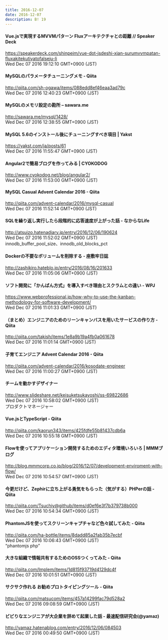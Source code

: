 ```yaml
---
title: 2016-12-07
date: 2016-12-07
description: B! 19
---
```


#### Vue.jsで実現するMVVMパターン Fluxアーキテクチャとの距離 // Speaker Deck
https://speakerdeck.com/shinpeim/vue-dot-jsdeshi-xian-surumvvmpatan-fluxakitekutiyatofalseju-li<br>
Wed Dec 07 2016 19:12:10 GMT+0900 (JST)<br>


#### MySQLのパラメータチューニングメモ - Qiita
http://qiita.com/sh-ogawa/items/088edd8ef46eaa3ad79c<br>
Wed Dec 07 2016 12:40:23 GMT+0900 (JST)<br>


#### MySQLのメモリ設定の勘所 – sawara.me
http://sawara.me/mysql/1428/<br>
Wed Dec 07 2016 12:38:55 GMT+0900 (JST)<br>


#### MySQL 5.6のインストール後にチューニングすべき項目 | Yakst
https://yakst.com/ja/posts/61<br>
Wed Dec 07 2016 11:55:47 GMT+0900 (JST)<br>


#### Angular2で簡易ブログを作ってみる | CYOKODOG
http://www.cyokodog.net/blog/angular2/<br>
Wed Dec 07 2016 11:53:00 GMT+0900 (JST)<br>


#### MySQL Casual Advent Calendar 2016 - Qiita
http://qiita.com/advent-calendar/2016/mysql-casual<br>
Wed Dec 07 2016 11:52:14 GMT+0900 (JST)<br>


#### SQLを繰り返し実行したら段階的に応答速度が上がった話 - なからなLife
http://atsuizo.hatenadiary.jp/entry/2016/12/06/190624<br>
Wed Dec 07 2016 11:52:02 GMT+0900 (JST)<br>
innodb_buffer_pool_size、innodb_old_blocks_pct


####  Dockerの不要なボリュームを削除する - 座敷牢日誌
http://zashikiro.hateblo.jp/entry/2016/08/16/201633<br>
Wed Dec 07 2016 11:05:06 GMT+0900 (JST)<br>


#### ソフト開発に「かんばん方式」を導入すべき理由とスクラムとの違い - WPJ
https://www.webprofessional.jp/how-why-to-use-the-kanban-methodology-for-software-development/<br>
Wed Dec 07 2016 11:01:33 GMT+0900 (JST)<br>


#### （まとめ）エンジニアのためのリーンキャンバスを用いたサービスの作り方 - Qiita
http://qiita.com/takish/items/1e8a9b19a4fb0a061678<br>
Wed Dec 07 2016 11:01:14 GMT+0900 (JST)<br>


#### 子育てエンジニア Advent Calendar 2016 - Qiita
http://qiita.com/advent-calendar/2016/kosodate-engineer<br>
Wed Dec 07 2016 11:00:27 GMT+0900 (JST)<br>


#### チームを動かすデザイナー
http://www.slideshare.net/keisuketsukayoshi/ss-69822686<br>
Wed Dec 07 2016 10:58:02 GMT+0900 (JST)<br>
プロダクトマネージャー


#### Vue.jsとTypeScript - Qiita
http://qiita.com/kaorun343/items/425fdfe55b81437cdb6a<br>
Wed Dec 07 2016 10:55:18 GMT+0900 (JST)<br>


#### Flowを使ってアプリケーション開発するためのエディタ環境いろいろ | MMMブログ
http://blog.mmmcorp.co.jp/blog/2016/12/07/development-enviroment-with-flow/<br>
Wed Dec 07 2016 10:54:57 GMT+0900 (JST)<br>


#### 今更だけど、Zephirに立ち上がる勇気をもらった（気がする）PHPerの話 - Qiita
http://qiita.com/Tsuchiy@github/items/d0ef6e3f7b379738b000<br>
Wed Dec 07 2016 10:54:34 GMT+0900 (JST)<br>


#### PhantomJSを使ってスクリーンキャプチャなど色々試してみた - Qiita
http://qiita.com/ha-bottle/items/8dadd85a2fab35b7ecbf<br>
Wed Dec 07 2016 10:06:43 GMT+0900 (JST)<br>
“phantomjs php”


#### 大きな組織で情報共有するためのOSSつくってみた - Qiita
http://qiita.com/Implem/items/1d815f93719d4129dc4f<br>
Wed Dec 07 2016 10:01:51 GMT+0900 (JST)<br>


#### サクサク作れる お勧めプロトタイピングツール - Qiita
http://qiita.com/matsucom/items/457a14299fac79d528a2<br>
Wed Dec 07 2016 09:08:59 GMT+0900 (JST)<br>


#### ビビりなエンジニアが大企業を辞めて起業した話 - 最速配信研究会(@yamaz)
http://yamaz.hatenablog.com/entry/2016/12/06/084503<br>
Wed Dec 07 2016 00:49:50 GMT+0900 (JST)<br>


